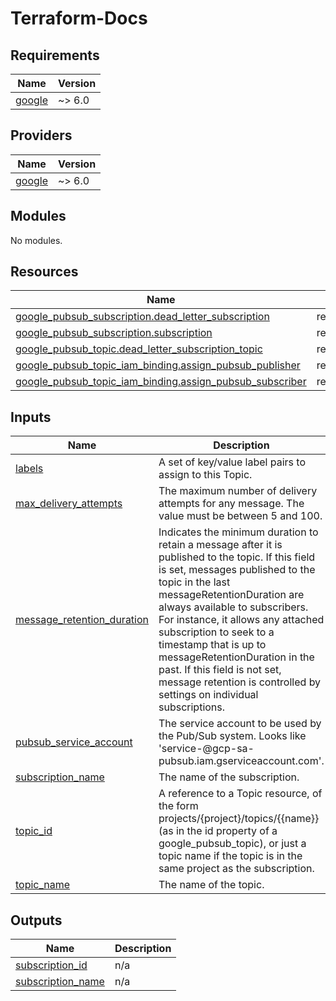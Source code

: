# Terraform-Docs

## Requirements

| Name | Version |
|------|---------|
| <a name="requirement_google"></a> [google](#requirement\_google) | ~> 6.0 |

## Providers

| Name | Version |
|------|---------|
| <a name="provider_google"></a> [google](#provider\_google) | ~> 6.0 |

## Modules

No modules.

## Resources

| Name | Type |
|------|------|
| [google_pubsub_subscription.dead_letter_subscription](https://registry.terraform.io/providers/hashicorp/google/latest/docs/resources/pubsub_subscription) | resource |
| [google_pubsub_subscription.subscription](https://registry.terraform.io/providers/hashicorp/google/latest/docs/resources/pubsub_subscription) | resource |
| [google_pubsub_topic.dead_letter_subscription_topic](https://registry.terraform.io/providers/hashicorp/google/latest/docs/resources/pubsub_topic) | resource |
| [google_pubsub_topic_iam_binding.assign_pubsub_publisher](https://registry.terraform.io/providers/hashicorp/google/latest/docs/resources/pubsub_topic_iam_binding) | resource |
| [google_pubsub_topic_iam_binding.assign_pubsub_subscriber](https://registry.terraform.io/providers/hashicorp/google/latest/docs/resources/pubsub_topic_iam_binding) | resource |

## Inputs

| Name | Description | Type | Default | Required |
|------|-------------|------|---------|:--------:|
| <a name="input_labels"></a> [labels](#input\_labels) | A set of key/value label pairs to assign to this Topic. | `map(string)` | `{}` | no |
| <a name="input_max_delivery_attempts"></a> [max\_delivery\_attempts](#input\_max\_delivery\_attempts) | The maximum number of delivery attempts for any message. The value must be between 5 and 100. | `number` | `100` | no |
| <a name="input_message_retention_duration"></a> [message\_retention\_duration](#input\_message\_retention\_duration) | Indicates the minimum duration to retain a message after it is published to the topic. If this field is set, messages published to the topic in the last messageRetentionDuration are always available to subscribers. For instance, it allows any attached subscription to seek to a timestamp that is up to messageRetentionDuration in the past. If this field is not set, message retention is controlled by settings on individual subscriptions. | `string` | `"2678400s"` | no |
| <a name="input_pubsub_service_account"></a> [pubsub\_service\_account](#input\_pubsub\_service\_account) | The service account to be used by the Pub/Sub system. Looks like 'service-<project-number>@gcp-sa-pubsub.iam.gserviceaccount.com'. | `string` | n/a | yes |
| <a name="input_subscription_name"></a> [subscription\_name](#input\_subscription\_name) | The name of the subscription. | `string` | n/a | yes |
| <a name="input_topic_id"></a> [topic\_id](#input\_topic\_id) | A reference to a Topic resource, of the form projects/{project}/topics/{{name}} (as in the id property of a google\_pubsub\_topic), or just a topic name if the topic is in the same project as the subscription. | `string` | n/a | yes |
| <a name="input_topic_name"></a> [topic\_name](#input\_topic\_name) | The name of the topic. | `string` | n/a | yes |

## Outputs

| Name | Description |
|------|-------------|
| <a name="output_subscription_id"></a> [subscription\_id](#output\_subscription\_id) | n/a |
| <a name="output_subscription_name"></a> [subscription\_name](#output\_subscription\_name) | n/a |